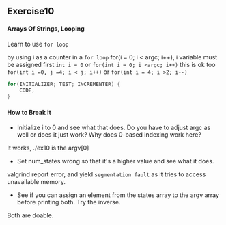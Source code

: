 ## Exercise10
#### Arrays Of Strings, Looping

Learn to use `for loop`

by using i as a counter in a `for loop` for(i = 0; i < argc; i++), i variable must be assigned first 
`int i = 0` or `for(int i = 0; i <argc; i++)`
this is ok too `for(int i =0, j =4; i < j; i++)`
or `for(int i = 4; i >2; i--)`

```C
for(INITIALIZER; TEST; INCREMENTER) {
    CODE;
}
```

#### How to Break It

- Initialize i to 0 and see what that does. Do you have to adjust argc as well or does it just work? Why does 0-based indexing work here?

It works, ./ex10 is the argv[0]

- Set num_states wrong so that it's a higher value and see what it does.

valgrind report error, and yield `segmentation fault` as it tries to access unavailable memory.

- See if you can assign an element from the states array to the argv array before printing both. Try the inverse.

Both are doable.
